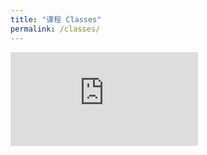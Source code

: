 ```yaml
---
title: "课程 Classes"
permalink: /classes/
---
```


<iframe src="https://clients.mindbodyonline.com/classic/mainclass?fl=true&tabID=7" frameborder="0" scrolling="no" style="border: none;"></iframe>
